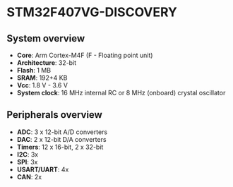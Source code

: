 # STM32F407VG-DISCOVERY



## System overview

* **Core**: Arm Cortex-M4F (F - Floating point unit)
* **Architecture**: 32-bit
* **Flash**: 1 MB
* **SRAM**: 192+4 KB
* **Vcc**: 1.8 V - 3.6 V
* **System clock**: 16 MHz internal RC or 8 MHz (onboard) crystal oscillator



## Peripherals overview

* **ADC**: 3 x 12-bit A/D converters
* **DAC**: 2 x 12-bit D/A converters
* **Timers**: 12 x 16-bit, 2 x 32-bit
* **I2C**: 3x
* **SPI**: 3x
* **USART/UART**: 4x
* **CAN**: 2x

